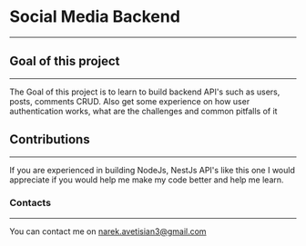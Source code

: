 # Social Media Backend
---
## Goal of this project
---
The Goal of this project is to learn to build backend API's such as users, posts, comments CRUD. 
Also get some experience on how user authentication works, what are the challenges and common 
pitfalls of it

## Contributions
---
If you are experienced in building NodeJs, NestJs API's like this one
I would appreciate if you would help me make my code better and help 
me learn.

### Contacts
---
You can contact me on narek.avetisian3@gmail.com
